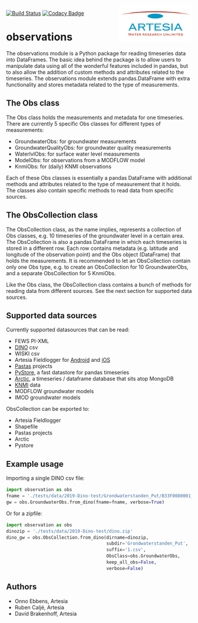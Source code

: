 <img src="/doc/_static/Artesia_logo.jpg" alt="Artesia" width="200" align="right">

[![Build Status](https://travis-ci.com/ArtesiaWater/observations.svg?branch=master)](https://travis-ci.com/ArtesiaWater/observations)
[![Codacy Badge](https://api.codacy.com/project/badge/Grade/3cfd43a484ac4591a9ce1c117d062bab)](https://www.codacy.com/manual/ArtesiaWater/observations?utm_source=github.com&amp;utm_medium=referral&amp;utm_content=ArtesiaWater/observations&amp;utm_campaign=Badge_Grade)

# observations
The observations module is a Python package for reading timeseries data into DataFrames. The basic idea behind the package is to allow users to manipulate data using all of the wonderful features included in pandas, but to also allow the addition of custom methods and attributes related to the timeseries. The observations module extends pandas.DataFrame with extra functionality and stores metadata related to the type of measurements.


## The Obs class
The Obs class holds the measurements and metadata for one timeseries. There are currently 5 specific Obs classes for different types of measurements:
- GroundwaterObs: for groundwater measurements
- GroundwaterQualityObs: for groundwater quality measurements
- WaterlvlObs: for surface water level measurements
- ModelObs: for observations from a MODFLOW model
- KnmiObs: for (daily) KNMI observations

Each of these Obs classes is essentially a pandas DataFrame with additional methods and attributes related to the type of measurement that it holds. The classes also contain specific methods to read data from specific sources.

## The ObsCollection class
The ObsCollection class, as the name implies, represents a collection of Obs classes, e.g. 10 timeseries of the groundwater level in a certain area. The ObsCollection is also a pandas DataFrame in which each timeseries is stored in a different row. Each row contains metadata (e.g. latitude and longitude of the observation point) and the Obs object (DataFrame) that holds the measurements. It is recommended to let an ObsCollection contain only one Obs type, e.g. to create an ObsCollection for 10 GroundwaterObs, and a separate ObsCollection for 5 KnmiObs.

Like the Obs class, the ObsCollection class contains a bunch of methods for reading data from different sources. See the next section for supported data sources.

## Supported data sources
Currently supported datasources that can be read:
- FEWS PI-XML
- [DINO](www.dinoloket.nl) csv
- WISKI csv
- Artesia Fieldlogger for [Android](https://play.google.com/store/apps/details?id=nl.artesia.fieldlogger&hl=en) and [iOS](https://apps.apple.com/nl/app/fieldlogger/id924565721)
- [Pastas](https://github.com/pastas/pastas) projects
- [PyStore](https://github.com/ranaroussi/pystore), a fast datastore for pandas timeseries
- [Arctic](https://github.com/man-group/arctic), a timeseries / dataframe database that sits atop MongoDB
- [KNMI](https://www.knmi.nl/kennis-en-datacentrum/achtergrond/data-ophalen-vanuit-een-script) data
- MODFLOW groundwater models
- IMOD groundwater models

ObsCollection can be exported to:
- Artesia Fieldlogger
- Shapefile
- Pastas projects
- Arctic
- Pystore

## Example usage
Importing a single DINO csv file:
```python
import observation as obs
fname = './tests/data/2019-Dino-test/Grondwaterstanden_Put/B33F0080001_1.csv'
gw = obs.GroundwaterObs.from_dino(fname=fname, verbose=True)
```

Or for a zipfile:
```python
import observation as obs
dinozip = './tests/data/2019-Dino-test/dino.zip'
dino_gw = obs.ObsCollection.from_dino(dirname=dinozip,
                                      subdir='Grondwaterstanden_Put',
                                      suffix='1.csv',
                                      ObsClass=obs.GroundwaterObs,
                                      keep_all_obs=False,
                                      verbose=False)
```

## Authors
 - Onno Ebbens, Artesia
 - Ruben Caljé, Artesia
 - Davíd Brakenhoff, Artesia
